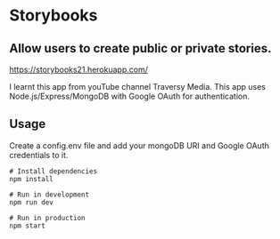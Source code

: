 # Storybooks

## Allow users to create public or private stories.

https://storybooks21.herokuapp.com/

I learnt this app from youTube channel Traversy Media. 
This app uses Node.js/Express/MongoDB with Google OAuth for authentication. 

## Usage

Create a config.env file and add your mongoDB URI and Google OAuth credentials to it.

```
# Install dependencies
npm install

# Run in development
npm run dev

# Run in production
npm start
```

